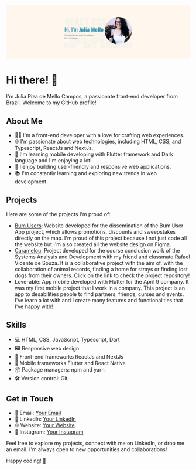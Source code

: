 ![My picture with a text: "Hi, I'm Julia Mello. Creative Front-end Developer & UI Designer"](/src/img/readme-img.png)

# Hi there! 👋

I'm Julia Piza de Mello Campos, a passionate front-end developer from Brazil. Welcome to my GitHub profile!

## About Me

- 👨‍💻 I'm a front-end developer with a love for crafting web experiences.
- 🌐 I'm passionate about web technologies, including HTML, CSS, and Typescript, ReactJs and NextJs.
- 🌱 I'm learning mobile developing with Flutter framework and Dark language and I'm enjoying a lot!
- 🚀 I enjoy building user-friendly and responsive web applications.
- 📚 I'm constantly learning and exploring new trends in web development.

## Projects

Here are some of the projects I'm proud of:

- [Bum Users](https://www.bumusers.com): Website developed for the dissemination of the Bum User App project, which allows promotions, discounts and sweepstakes directly on the map. I'm proud of this project because I not just code all the website but I'm also created all the website design on Figma. 
- [Caramelou](https://github.com/Juliamello8/app-caramelou): Project developed for the course conclusion work of the Systems Analysis and Development with my friend and classmate Rafael Vicente de Souza. It is a collaborative project with the aim of, with the collaboration of animal records, finding a home for strays or finding lost dogs from their owners. Click on the link to check the project repository!
- Love-able: App mobile developed with Flutter for the April 9 company. It was my first mobile project that I work in a company. This project is an app to desabilities people to find partners, friends, curses and events. I've learn a lot with and I create many features and functionalities that I've happy with!

## Skills

- 💻 HTML, CSS, JavaScript, Typescript, Dart
- 🖼️ Responsive web design
- 🚀 Front-end frameworks ReactJs and NextJs
- 🚀 Mobile frameworks Flutter and React Native
- 📦 Package managers: npm and yarn
- 🛠️ Version control: Git

## Get in Touch

- 📧 Email: [Your Email](mailto:juliainline@gmail.com)
- 🔗 LinkedIn: [Your LinkedIn](https://www.linkedin.com/in/julia-mello/)
- 🌐 Website: [Your Website](https://j-mello.com)
- 📸 Instagram: [Your Instagram](https://www.instagram.com/xumello)

Feel free to explore my projects, connect with me on LinkedIn, or drop me an email. I'm always open to new opportunities and collaborations!

Happy coding! 🚀
